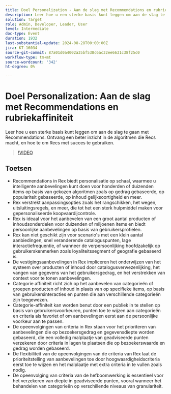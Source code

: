 ```yaml
---
title: Doel Personalization - Aan de slag met Recommendations en rubriekaffiniteit
description: Leer hoe u een sterke basis kunt leggen om aan de slag te gaan met Recommendations. Ontvang een beter inzicht in de algoritmen die Recs macht, en hoe te om Recs met succes te gebruiken.
solution: Target
role: Admin, Developer, Leader, User
level: Intermediate
doc-type: Event
duration: 1932
last-substantial-update: 2024-08-28T00:00:00Z
jira: KT-16034
source-git-commit: 87a01d0a4002a35bf538c6ac32ee6631c38f25c0
workflow-type: tm+mt
source-wordcount: '342'
ht-degree: 0%

---
```



# Doel Personalization: Aan de slag met Recommendations en rubriekaffiniteit

Leer hoe u een sterke basis kunt leggen om aan de slag te gaan met Recommendations. Ontvang een beter inzicht in de algoritmen die Recs macht, en hoe te om Recs met succes te gebruiken.

>[!VIDEO](https://video.tv.adobe.com/v/3432999/?learn=on)

## Toetsen

* Recommendations in Rex biedt personalisatie op schaal, waarmee u intelligente aanbevelingen kunt doen voor honderden of duizenden items op basis van gekozen algoritmen zoals op gedrag gebaseerde, op populariteit gebaseerde, op inhoud gelijksoortigheid en meer.
* Rex verstrekt aanpassingsopties zoals het rangschikken, het wegen, uitsluitingsregels, en meer, die tot het een sterk hulpmiddel maken voor gepersonaliseerde koopvaardijcontrole.
* Rex is ideaal voor het aanbevelen van een groot aantal producten of inhoudsonderdelen voor duizenden of miljoenen items en biedt persoonlijke aanbevelingen op basis van gebruikersprofielen.
* Rex kan niet geschikt zijn voor scenario&#39;s met een klein aantal aanbiedingen, snel veranderende cataloguspunten, lage interactiefrequentie, of wanneer de verpersoonlijking hoofdzakelijk op gebruikerskenmerken zoals loyaliteitssegment of geografie gebaseerd is.
* De vestigingsaanbevelingen in Rex impliceren het onderwijzen van het systeem over producten of inhoud door catalogusverwezenlijking, het vangen van gegevens van het gebruikersgedrag, en het verstrekken van context voor te tonen aanbevelingen.
* Categorie affiniteit richt zich op het aanbevelen van categorieën of groepen producten of inhoud in plaats van op specifieke items, op basis van gebruikersinteracties en punten die aan verschillende categorieën zijn toegewezen.
* Categorie-affiniteit kan worden benut door een publiek in te stellen op basis van gebruikersvoorkeuren, punten toe te wijzen aan categorieën en criteria als favoriet of om aanbevelingen eerst aan de persoonlijke voorkeur aan te passen.
* De opeenvolgingen van criteria in Rex staan voor het prioriteren van aanbevelingen die op bezoekersgedrag en gegevensdiepte worden gebaseerd, die een volledig malplaatje van geadviseerde punten verzekeren door criteria in lagen te plaatsen die op bezoekerswaarde en gedrag worden gebaseerd.
* De flexibiliteit van de opeenvolgingen van de criteria van Rex laat de prioriteitstelling van aanbevelingen toe door hoogwaardigheidscriteria eerst toe te wijzen en het malplaatje met extra criteria in te vullen zoals nodig.
* De opeenvolging van criteria van de hefboomwerking is essentieel voor het verzekeren van diepte in geadviseerde punten, vooral wanneer het behandelen van categorieën op verschillende niveaus van granulariteit.
